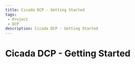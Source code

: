 ```yaml
---
title: Cicada DCP - Getting Started
tags: 
 - Project
 - DCP
description: Cicada DCP - Getting Started
---
```


# Cicada DCP - Getting Started
